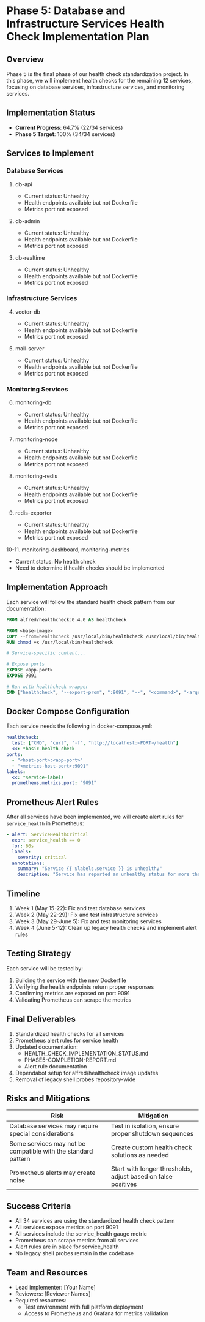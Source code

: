 # Phase 5: Database and Infrastructure Services Health Check Implementation Plan

## Overview
Phase 5 is the final phase of our health check standardization project. In this phase, we will implement health checks for the remaining 12 services, focusing on database services, infrastructure services, and monitoring services.

## Implementation Status
- **Current Progress**: 64.7% (22/34 services)
- **Phase 5 Target**: 100% (34/34 services)

## Services to Implement

### Database Services
1. db-api
   - Current status: Unhealthy
   - Health endpoints available but not Dockerfile
   - Metrics port not exposed

2. db-admin
   - Current status: Unhealthy
   - Health endpoints available but not Dockerfile
   - Metrics port not exposed

3. db-realtime
   - Current status: Unhealthy
   - Health endpoints available but not Dockerfile
   - Metrics port not exposed

### Infrastructure Services
4. vector-db
   - Current status: Unhealthy
   - Health endpoints available but not Dockerfile
   - Metrics port not exposed

5. mail-server
   - Current status: Unhealthy
   - Health endpoints available but not Dockerfile
   - Metrics port not exposed

### Monitoring Services
6. monitoring-db
   - Current status: Unhealthy
   - Health endpoints available but not Dockerfile
   - Metrics port not exposed

7. monitoring-node
   - Current status: Unhealthy
   - Health endpoints available but not Dockerfile
   - Metrics port not exposed

8. monitoring-redis
   - Current status: Unhealthy
   - Health endpoints available but not Dockerfile
   - Metrics port not exposed

9. redis-exporter
   - Current status: Unhealthy
   - Health endpoints available but not Dockerfile
   - Metrics port not exposed

10-11. monitoring-dashboard, monitoring-metrics
   - Current status: No health check
   - Need to determine if health checks should be implemented

## Implementation Approach

Each service will follow the standard health check pattern from our documentation:

```dockerfile
FROM alfred/healthcheck:0.4.0 AS healthcheck

FROM <base-image>
COPY --from=healthcheck /usr/local/bin/healthcheck /usr/local/bin/healthcheck
RUN chmod +x /usr/local/bin/healthcheck

# Service-specific content...

# Expose ports
EXPOSE <app-port>
EXPOSE 9091

# Run with healthcheck wrapper
CMD ["healthcheck", "--export-prom", ":9091", "--", "<command>", "<args>"]
```

## Docker Compose Configuration

Each service needs the following in docker-compose.yml:

```yaml
healthcheck:
  test: ["CMD", "curl", "-f", "http://localhost:<PORT>/health"]
  <<: *basic-health-check
ports:
  - "<host-port>:<app-port>"
  - "<metrics-host-port>:9091"
labels:
  <<: *service-labels
  prometheus.metrics.port: "9091"
```

## Prometheus Alert Rules

After all services have been implemented, we will create alert rules for `service_health` in Prometheus:

```yaml
- alert: ServiceHealthCritical
  expr: service_health == 0
  for: 60s
  labels:
    severity: critical
  annotations:
    summary: "Service {{ $labels.service }} is unhealthy"
    description: "Service has reported an unhealthy status for more than 1 minute"
```

## Timeline

1. Week 1 (May 15-22): Fix and test database services
2. Week 2 (May 22-29): Fix and test infrastructure services  
3. Week 3 (May 29-June 5): Fix and test monitoring services
4. Week 4 (June 5-12): Clean up legacy health checks and implement alert rules

## Testing Strategy

Each service will be tested by:
1. Building the service with the new Dockerfile
2. Verifying the health endpoints return proper responses
3. Confirming metrics are exposed on port 9091
4. Validating Prometheus can scrape the metrics

## Final Deliverables

1. Standardized health checks for all services
2. Prometheus alert rules for service health
3. Updated documentation:
   - HEALTH_CHECK_IMPLEMENTATION_STATUS.md
   - PHASE5-COMPLETION-REPORT.md
   - Alert rule documentation
4. Dependabot setup for alfred/healthcheck image updates
5. Removal of legacy shell probes repository-wide

## Risks and Mitigations

| Risk | Mitigation |
|------|------------|
| Database services may require special considerations | Test in isolation, ensure proper shutdown sequences |
| Some services may not be compatible with the standard pattern | Create custom health check solutions as needed |
| Prometheus alerts may create noise | Start with longer thresholds, adjust based on false positives |

## Success Criteria

- All 34 services are using the standardized health check pattern
- All services expose metrics on port 9091
- All services include the service_health gauge metric
- Prometheus can scrape metrics from all services
- Alert rules are in place for service_health
- No legacy shell probes remain in the codebase

## Team and Resources

- Lead implementer: [Your Name]
- Reviewers: [Reviewer Names]
- Required resources:
  - Test environment with full platform deployment
  - Access to Prometheus and Grafana for metrics validation